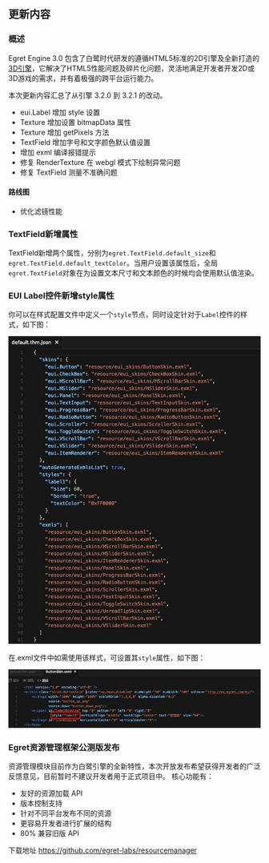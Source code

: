 ## 更新内容

### 概述

Egret Engine 3.0 包含了白鹭时代研发的遵循HTML5标准的2D引擎及全新打造的[3D引擎](https://github.com/egret-labs/egret-3d)，它解决了HTML5性能问题及碎片化问题，灵活地满足开发者开发2D或3D游戏的需求，并有着极强的跨平台运行能力。


本次更新内容汇总了从引擎 3.2.0 到 3.2.1 的改动。


* eui.Label 增加 style 设置
* Texture 增加设置 bitmapData 属性
* Texture 增加 getPixels 方法
* TextField 增加字号和文字颜色默认值设置
* 增加 exml 编译报错提示
* 修复 RenderTexture 在 webgl 模式下绘制异常问题
* 修复 TextField 测量不准确问题

#### 路线图
* 优化滤镜性能


### TextField新增属性

TextField新增两个属性，分别为`egret.TextField.default_size`和`egret.TextField.default_textColor`。当用户设置该属性后，全局`egret.TextField`对象在为设置文本尺寸和文本颜色的时候均会使用默认值渲染。

### EUI Label控件新增style属性

你可以在样式配置文件中定义一个`style`节点，同时设定针对于`Label`控件的样式，如下图：

![](4E6848EA9474A35F2DA5D0B96853C854.jpg)

在.exml文件中如需使用该样式，可设置其`style`属性，如下图：

![](39253C5BF3570D760C4213AA175DFE3F.jpg)

### Egret资源管理框架公测版发布
资源管理模块目前作为白鹭引擎的全新特性，本次开放发布希望获得开发者的广泛反馈意见，目前暂时不建议开发者用于正式项目中。
核心功能有：
* 友好的资源加载 API
* 版本控制支持
* 针对不同平台发布不同的资源
* 更容易开发者进行扩展的结构
* 80% 兼容旧版 API

下载地址 https://github.com/egret-labs/resourcemanager